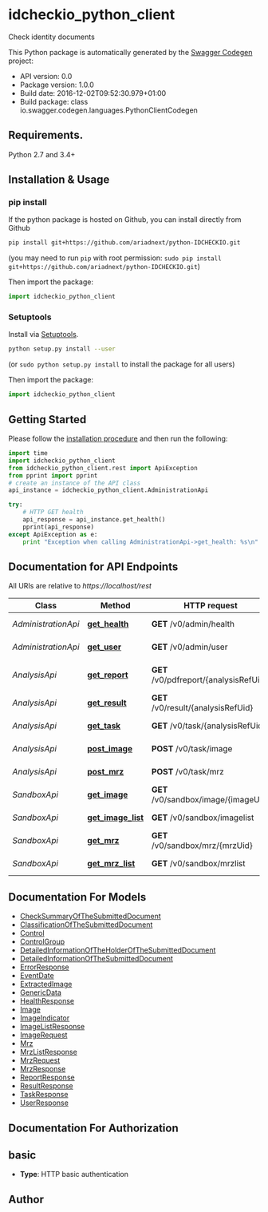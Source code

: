 # idcheckio_python_client
Check identity documents

This Python package is automatically generated by the [Swagger Codegen](https://github.com/swagger-api/swagger-codegen) project:

- API version: 0.0
- Package version: 1.0.0
- Build date: 2016-12-02T09:52:30.979+01:00
- Build package: class io.swagger.codegen.languages.PythonClientCodegen

## Requirements.

Python 2.7 and 3.4+

## Installation & Usage
### pip install

If the python package is hosted on Github, you can install directly from Github

```sh
pip install git+https://github.com/ariadnext/python-IDCHECKIO.git
```
(you may need to run `pip` with root permission: `sudo pip install git+https://github.com/ariadnext/python-IDCHECKIO.git`)

Then import the package:
```python
import idcheckio_python_client 
```

### Setuptools

Install via [Setuptools](http://pypi.python.org/pypi/setuptools).

```sh
python setup.py install --user
```
(or `sudo python setup.py install` to install the package for all users)

Then import the package:
```python
import idcheckio_python_client
```

## Getting Started

Please follow the [installation procedure](#installation--usage) and then run the following:

```python
import time
import idcheckio_python_client
from idcheckio_python_client.rest import ApiException
from pprint import pprint
# create an instance of the API class
api_instance = idcheckio_python_client.AdministrationApi

try:
    # HTTP GET health
    api_response = api_instance.get_health()
    pprint(api_response)
except ApiException as e:
    print "Exception when calling AdministrationApi->get_health: %s\n" % e

```

## Documentation for API Endpoints

All URIs are relative to *https://localhost/rest*

Class | Method | HTTP request | Description
------------ | ------------- | ------------- | -------------
*AdministrationApi* | [**get_health**](docs/AdministrationApi.md#get_health) | **GET** /v0/admin/health | HTTP GET health
*AdministrationApi* | [**get_user**](docs/AdministrationApi.md#get_user) | **GET** /v0/admin/user | HTTP GET user
*AnalysisApi* | [**get_report**](docs/AnalysisApi.md#get_report) | **GET** /v0/pdfreport/{analysisRefUid} | HTTP GET report (demo)
*AnalysisApi* | [**get_result**](docs/AnalysisApi.md#get_result) | **GET** /v0/result/{analysisRefUid} | HTTP GET result
*AnalysisApi* | [**get_task**](docs/AnalysisApi.md#get_task) | **GET** /v0/task/{analysisRefUid} | HTTP GET task
*AnalysisApi* | [**post_image**](docs/AnalysisApi.md#post_image) | **POST** /v0/task/image | HTTP POST task image
*AnalysisApi* | [**post_mrz**](docs/AnalysisApi.md#post_mrz) | **POST** /v0/task/mrz | HTTP POST task mrz
*SandboxApi* | [**get_image**](docs/SandboxApi.md#get_image) | **GET** /v0/sandbox/image/{imageUid} | HTTP GET image
*SandboxApi* | [**get_image_list**](docs/SandboxApi.md#get_image_list) | **GET** /v0/sandbox/imagelist | HTTP GET images list
*SandboxApi* | [**get_mrz**](docs/SandboxApi.md#get_mrz) | **GET** /v0/sandbox/mrz/{mrzUid} | HTTP GET mrz
*SandboxApi* | [**get_mrz_list**](docs/SandboxApi.md#get_mrz_list) | **GET** /v0/sandbox/mrzlist | HTTP GET mrz list


## Documentation For Models

 - [CheckSummaryOfTheSubmittedDocument](docs/CheckSummaryOfTheSubmittedDocument.md)
 - [ClassificationOfTheSubmittedDocument](docs/ClassificationOfTheSubmittedDocument.md)
 - [Control](docs/Control.md)
 - [ControlGroup](docs/ControlGroup.md)
 - [DetailedInformationOfTheHolderOfTheSubmittedDocument](docs/DetailedInformationOfTheHolderOfTheSubmittedDocument.md)
 - [DetailedInformationOfTheSubmittedDocument](docs/DetailedInformationOfTheSubmittedDocument.md)
 - [ErrorResponse](docs/ErrorResponse.md)
 - [EventDate](docs/EventDate.md)
 - [ExtractedImage](docs/ExtractedImage.md)
 - [GenericData](docs/GenericData.md)
 - [HealthResponse](docs/HealthResponse.md)
 - [Image](docs/Image.md)
 - [ImageIndicator](docs/ImageIndicator.md)
 - [ImageListResponse](docs/ImageListResponse.md)
 - [ImageRequest](docs/ImageRequest.md)
 - [Mrz](docs/Mrz.md)
 - [MrzListResponse](docs/MrzListResponse.md)
 - [MrzRequest](docs/MrzRequest.md)
 - [MrzResponse](docs/MrzResponse.md)
 - [ReportResponse](docs/ReportResponse.md)
 - [ResultResponse](docs/ResultResponse.md)
 - [TaskResponse](docs/TaskResponse.md)
 - [UserResponse](docs/UserResponse.md)


## Documentation For Authorization


## basic

- **Type**: HTTP basic authentication


## Author



